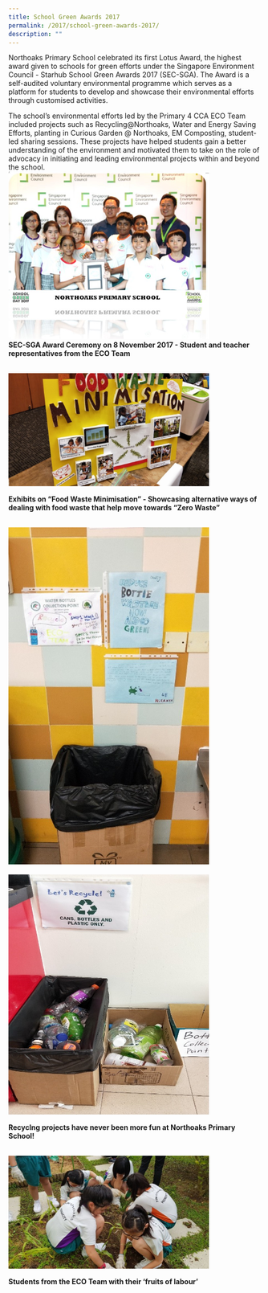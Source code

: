```yaml
---
title: School Green Awards 2017
permalink: /2017/school-green-awards-2017/
description: ""
---
```

Northoaks Primary School celebrated its first Lotus Award, the highest award given to schools for green efforts under the Singapore Environment Council - Starhub School Green Awards 2017 (SEC-SGA). The Award is a self-audited voluntary environmental programme which serves as a platform for students to develop and showcase their environmental efforts through customised activities.  
  
The school’s environmental efforts led by the Primary 4 CCA ECO Team included projects such as Recycling@Northoaks, Water and Energy Saving Efforts, planting in Curious Garden @ Northoaks, EM Composting, student-led sharing sessions. These projects have helped students gain a better understanding of the environment and motivated them to take on the role of advocacy in initiating and leading environmental projects within and beyond the school.
<br>
<img src="/images/greenaward1.jpg" 
         style="width:400px"
			/>
<br>
**SEC-SGA Award Ceremony on 8 November 2017 - Student and teacher representatives from the ECO Team**

<br>
<img src="/images/greenaward2.jpg" 
         style="width:400px"
			/>
<br>

**Exhibits on “Food Waste Minimisation” - Showcasing alternative ways of dealing with food waste that help move towards “Zero Waste”**

<br>
<img src="/images/greenaward3.jpg" 
         style="width:400px"
			/>
<br>
<br>
<img src="/images/greenaward4.jpg" 
         style="width:400px"
			/>
<br>

**Recyclng projects have never been more fun at Northoaks Primary School!**


<br>
<img src="/images/greenaward5.jpg" 
         style="width:400px"
			/>
<br>

**Students from the ECO Team with their ‘fruits of labour’**